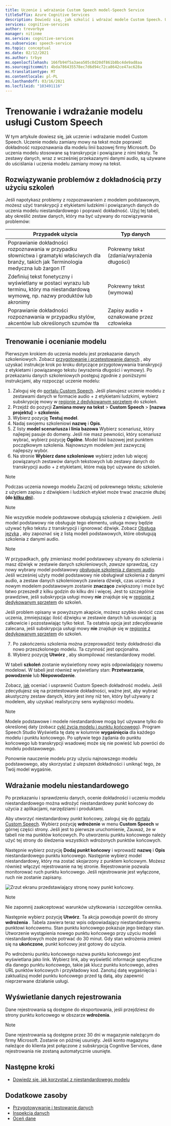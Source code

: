 ```yaml
---
title: Uczenie i wdrażanie Custom Speech model-Speech Service
titleSuffix: Azure Cognitive Services
description: Dowiedz się, jak szkolić i wdrażać modele Custom Speech. Uczenie modelu zamiany mowy na tekst może poprawić dokładność rozpoznawania dla modelu linii bazowej firmy Microsoft lub modelu niestandardowego.
services: cognitive-services
author: trevorbye
manager: nitinme
ms.service: cognitive-services
ms.subservice: speech-service
ms.topic: conceptual
ms.date: 02/12/2021
ms.author: trbye
ms.openlocfilehash: 166fb94f5a3aea505c0d20df861b8bc4de9ad8aa
ms.sourcegitcommit: 4bda786435578ec7d6d94c72ca8642ce47ac628a
ms.translationtype: MT
ms.contentlocale: pl-PL
ms.lasthandoff: 03/16/2021
ms.locfileid: "103491116"
---
```

# <a name="train-and-deploy-a-custom-speech-model"></a>Trenowanie i wdrażanie modelu usługi Custom Speech

W tym artykule dowiesz się, jak uczenie i wdrażanie modeli Custom Speech. Uczenie modelu zamiany mowy na tekst może poprawić dokładność rozpoznawania dla modelu linii bazowej firmy Microsoft. Do uczenia modelu stosowane są transkrypcje i powiązane z nimi teksty. Te zestawy danych, wraz z wcześniej przekazanymi danymi audio, są używane do uściślania i uczenia modelu zamiany mowy na tekst.

## <a name="use-training-to-resolve-accuracy-problems"></a>Rozwiązywanie problemów z dokładnością przy użyciu szkoleń

Jeśli napotykasz problemy z rozpoznawaniem z modelem podstawowym, możesz użyć transkrypcji z etykietami ludzkimi i powiązanych danych do uczenia modelu niestandardowego i poprawić dokładność. Użyj tej tabeli, aby określić zestaw danych, który ma być używany do rozwiązywania problemów:

| Przypadek użycia | Typ danych |
| -------- | --------- |
| Poprawianie dokładności rozpoznawania w przypadku słownictwa i gramatyki właściwych dla branży, takich jak Terminologia medyczna lub żargon IT | Pokrewny tekst (zdania/wyrażenia długości) |
| Zdefiniuj tekst fonetyczny i wyświetlany w postaci wyrazu lub terminu, który ma niestandardową wymowę, np. nazwy produktów lub akronimy | Pokrewny tekst (wymowa) |
| Poprawianie dokładności rozpoznawania w przypadku stylów, akcentów lub określonych szumów tła | Zapisy audio + oznakowane przez człowieka |

## <a name="train-and-evaluate-a-model"></a>Trenowanie i ocenianie modelu

Pierwszym krokiem do uczenia modelu jest przekazanie danych szkoleniowych. Zobacz [przygotowanie i przetestowanie danych](./how-to-custom-speech-test-and-train.md) , aby uzyskać instrukcje krok po kroku dotyczące przygotowywania transkrypcji z etykietami i powiązanego tekstu (wyrażenia długości i wymowy). Po przekazaniu danych szkoleniowych postępuj zgodnie z poniższymi instrukcjami, aby rozpocząć uczenie modelu:

1. Zaloguj się do [portalu Custom Speech](https://speech.microsoft.com/customspeech). Jeśli planujesz uczenie modelu z zestawami danych w formacie audio + z etykietami ludzkimi, wybierz subskrypcję mowy w [regionie z dedykowanym sprzętem](custom-speech-overview.md#set-up-your-azure-account) do szkoleń.
2. Przejdź do pozycji **Zamiana mowy na tekst**  >  **Custom Speech**  >  **[nazwa projektu]**  >  **szkolenie**.
3. Wybierz pozycję **Testuj model**.
4. Nadaj swojemu szkoleniowi **nazwę** i **Opis**.
5. Z listy **model scenariusza i linia bazowa** Wybierz scenariusz, który najlepiej pasuje do domeny. Jeśli nie masz pewności, który scenariusz wybrać, wybierz pozycję **Ogólne**. Model linii bazowej jest punktem początkowym szkolenia. Najnowszym modelem jest zazwyczaj najlepszy wybór.
6. Na stronie **Wybierz dane szkoleniowe** wybierz jeden lub więcej powiązanych zestawów danych tekstowych lub zestawy danych do transkrypcji audio + z etykietami, które mają być używane do szkoleń.

> [!NOTE]
> Podczas uczenia nowego modelu Zacznij od pokrewnego tekstu; szkolenie z użyciem zapisu z dźwiękiem i ludzkich etykiet może trwać znacznie dłużej **(do [kilku dni](how-to-custom-speech-evaluate-data.md#add-audio-with-human-labeled-transcripts)**).

> [!NOTE]
> Nie wszystkie modele podstawowe obsługują szkolenia z dźwiękiem. Jeśli model podstawowy nie obsługuje tego elementu, usługa mowy będzie używać tylko tekstu z transkrypcji i ignorować dźwięk. Zobacz [Obsługa języka](language-support.md#speech-to-text) , aby zapoznać się z listą modeli podstawowych, które obsługują szkolenia z danymi audio.

> [!NOTE]
> W przypadkach, gdy zmieniasz model podstawowy używany do szkolenia i masz dźwięk w zestawie danych szkoleniowych, *zawsze* sprawdzaj, czy nowy wybrany model podstawowy [obsługuje szkolenia z danymi audio](language-support.md#speech-to-text). Jeśli wcześniej użyty model podstawowy nie obsługiwał szkolenia z danymi audio, a zestaw danych szkoleniowych zawiera dźwięk, czas uczenia z nowym modelem podstawowym zostanie **znacząco** zwiększony i może być łatwo przeszedł z kilku godzin do kilku dni i więcej. Jest to szczególnie prawdziwe, jeśli subskrypcja usługi mowy **nie** znajduje się w [regionie z dedykowanym sprzętem](custom-speech-overview.md#set-up-your-azure-account) do szkoleń.
>
> Jeśli problem opisany w powyższym akapicie, możesz szybko skrócić czas uczenia, zmniejszając ilość dźwięku w zestawie danych lub usuwając ją całkowicie i pozostawiając tylko tekst. Ta ostatnia opcja jest zdecydowanie zalecana, jeśli subskrypcja usługi mowy **nie** znajduje się w [regionie z dedykowanym sprzętem](custom-speech-overview.md#set-up-your-azure-account) do szkoleń.

7. Po zakończeniu szkolenia można przeprowadzić testy dokładności dla nowo przeszkolonego modelu. Ta czynność jest opcjonalna.
8. Wybierz pozycję **Utwórz** , aby skompilować niestandardowy model.

W tabeli **szkoleń** zostanie wyświetlony nowy wpis odpowiadający nowemu modelowi. W tabeli jest również wyświetlany stan: **Przetwarzanie**, **powodzenie** lub **Niepowodzenie**.

Zobacz, [jak](how-to-custom-speech-evaluate-data.md) oceniać i usprawnić Custom Speech dokładność modelu. Jeśli zdecydujesz się na przetestowanie dokładności, ważne jest, aby wybrać akustyczny zestaw danych, który jest inny niż ten, który był używany z modelem, aby uzyskać realistyczny sens wydajności modelu.

> [!NOTE]
> Modele podstawowe i modele niestandardowe mogą być używane tylko do określonej daty (zobacz [cykl życia modelu i punktu końcowego](./how-to-custom-speech-model-and-endpoint-lifecycle.md)). Program Speech Studio Wyświetla tę datę w kolumnie **wygaśnięcia** dla każdego modelu i punktu końcowego. Po upływie tego żądania do punktu końcowego lub transkrypcji wsadowej może się nie powieść lub powróci do modelu podstawowego.
>
> Ponownie nauczenie modelu przy użyciu najnowszego modelu podstawowego, aby skorzystać z ulepszeń dokładności i uniknąć tego, że Twój model wygaśnie.

## <a name="deploy-a-custom-model"></a>Wdrażanie modelu niestandardowego

Po przekazaniu i sprawdzeniu danych, ocenie dokładności i uczeniu modelu niestandardowego można wdrożyć niestandardowy punkt końcowy do użycia z aplikacjami, narzędziami i produktami. 

Aby utworzyć niestandardowy punkt końcowy, zaloguj się do [portalu Custom Speech](https://speech.microsoft.com/customspeech). Wybierz pozycję **wdrożenie** w menu **Custom Speech** w górnej części strony. Jeśli jest to pierwsze uruchomienie, Zauważ, że w tabeli nie ma punktów końcowych. Po utworzeniu punktu końcowego należy użyć tej strony do śledzenia wszystkich wdrożonych punktów końcowych.

Następnie wybierz pozycję **Dodaj punkt końcowy** i wprowadź **nazwę** i **Opis** niestandardowego punktu końcowego. Następnie wybierz model niestandardowy, który ma zostać skojarzony z punktem końcowym.  Możesz również włączyć rejestrowanie na tej stronie. Rejestrowanie pozwala monitorować ruch punktu końcowego. Jeśli rejestrowanie jest wyłączone, ruch nie zostanie zapisany.

![Zrzut ekranu przedstawiający stronę nowy punkt końcowy.](./media/custom-speech/custom-speech-deploy-model.png)

> [!NOTE]
> Nie zapomnij zaakceptować warunków użytkowania i szczegółów cennika.

Następnie wybierz pozycję **Utwórz**. Ta akcja powoduje powrót do strony **wdrożenia** . Tabela zawiera teraz wpis odpowiadający niestandardowemu punktowi końcowemu. Stan punktu końcowego pokazuje jego bieżący stan. Utworzenie wystąpienia nowego punktu końcowego przy użyciu modeli niestandardowych może potrwać do 30 minut. Gdy stan wdrożenia zmieni się na **ukończone**, punkt końcowy jest gotowy do użycia.

Po wdrożeniu punktu końcowego nazwa punktu końcowego jest wyświetlana jako link. Wybierz link, aby wyświetlić informacje specyficzne dla danego punktu końcowego, takie jak klucz punktu końcowego, adres URL punktów końcowych i przykładowy kod. Zanotuj datę wygaśnięcia i zaktualizuj model punktu końcowego przed tą datą, aby zapewnić nieprzerwane działanie usługi.

## <a name="view-logging-data"></a>Wyświetlanie danych rejestrowania

Dane rejestrowania są dostępne do eksportowania, jeśli przejdziesz do strony punktu końcowego w obszarze **wdrożenia**.
> [!NOTE]
>Dane rejestrowania są dostępne przez 30 dni w magazynie należącym do firmy Microsoft. Zostanie on później usunięty. Jeśli konto magazynu należące do klienta jest połączone z subskrypcją Cognitive Services, dane rejestrowania nie zostaną automatycznie usunięte.

## <a name="next-steps"></a>Następne kroki

* [Dowiedz się, jak korzystać z niestandardowego modelu](how-to-specify-source-language.md)

## <a name="additional-resources"></a>Dodatkowe zasoby

- [Przygotowywanie i testowanie danych](./how-to-custom-speech-test-and-train.md)
- [Inspekcja danych](how-to-custom-speech-inspect-data.md)
- [Oceń dane](how-to-custom-speech-evaluate-data.md)
